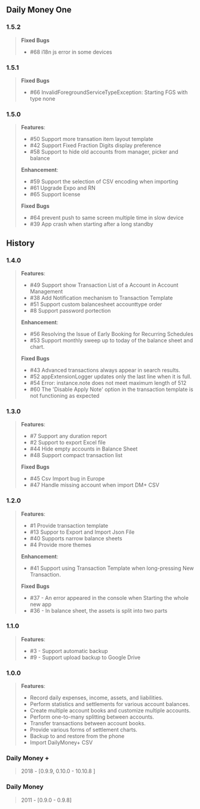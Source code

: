 ## Daily Money One

### 1.5.2
> **Fixed Bugs**
> * #68 i18n js error in some devices
> 

### 1.5.1
> **Fixed Bugs**
> * #66 InvalidForegroundServiceTypeException: Starting FGS with type none
> 

### 1.5.0
> **Features**: 
> * #50 Support more transation item layout template 
> * #42 Support Fixed Fraction Digits display preference 
> * #58 Support to hide old accounts from manager, picker and balance 
>
>**Enhancement**: 
> * #59 Support the selection of CSV encoding when importing
> * #61 Upgrade Expo and RN 
> * #65 Support license 
> 
>**Fixed Bugs**
> * #64 prevent push to same screen multiple time in slow device 
> * #39 App crash when starting after a long standby 

## History

### 1.4.0
> **Features**: 
> * #49 Support show Transaction List of a Account in Account Management 
> * #38 Add Notification mechanism to Transaction Template 
> * #51 Support custom balancesheet accounttype order 
> * #8 Support password portection
> 
>**Enhancement**: 
> * #56 Resolving the Issue of Early Booking for Recurring Schedules
> * #53 Support monthly sweep up to today of the balance sheet and chart. 
>
>**Fixed Bugs**
> * #43 Advanced transactions always appear in search results.
> * #52 appExtensionLogger updates only the last line when it is full.
> * #54 Error: instance.note does not meet maximum length of 512 
> * #60 The 'Disable Apply Note' option in the transaction template is not functioning as expected 

### 1.3.0
> **Features**: 
>  * #7 Support any duration report
>  * #2 Support to export Excel file 
>  * #44 Hide empty accounts in Balance Sheet 
>  * #48 Support compact transaction list
> 
> **Fixed Bugs**
>  * #45 Csv Import bug in Europe
>  * #47 Handle missing account when import DM+ CSV 
 
### 1.2.0
> **Features**: 
>  * #1 Provide transaction template
>  * #13 Suppor to Export and Import Json File
>  * #40 Supports narrow balance sheets
>  * #4 Provide more themes
> 
> **Enhancement**: 
>  * #41 Support using Transaction Template when long-pressing New Transaction. 
> 
> **Fixed Bugs**
>  * #37 - An error appeared in the console when Starting the whole new app 
>  * #36 - In balance sheet, the assets is split into two parts 

### 1.1.0
> **Features**: 
>  * #3 - Support automatic backup
>  * #9 - Support upload backup to Google Drive

### 1.0.0
> **Features**:
>  * Record daily expenses, income, assets, and liabilities.
>  * Perform statistics and settlements for various account balances.
>  * Create multiple account books and customize multiple accounts.
>  * Perform one-to-many splitting between accounts.
>  * Transfer transactions between account books.
>  * Provide various forms of settlement charts.
>  * Backup to and restore from the phone
>  * Import DailyMoney+ CSV

### Daily Money +
> 2018 - [0.9.9, 0.10.0 - 10.10.8 ]

### Daily Money
> 2011 - [0.9.0 - 0.9.8]
 



